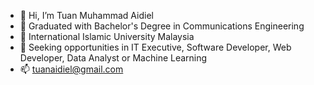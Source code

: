 - 👋 Hi, I’m Tuan Muhammad Aidiel
- 🌱 Graduated with Bachelor's Degree in Communications Engineering
- 💞️ International Islamic University Malaysia
- 🌱 Seeking opportunities in IT Executive, Software Developer, Web Developer, Data Analyst or Machine Learning
- 📫 tuanaidiel@gmail.com

<!---
tuanaidiel/tuanaidiel is a ✨ special ✨ repository because its `README.md` (this file) appears on your GitHub profile.
You can click the Preview link to take a look at your changes.
--->
